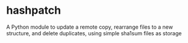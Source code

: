 hashpatch
=========

A Python module to update a remote copy, rearrange files to a new structure, and delete duplicates, using simple sha1sum files as storage
